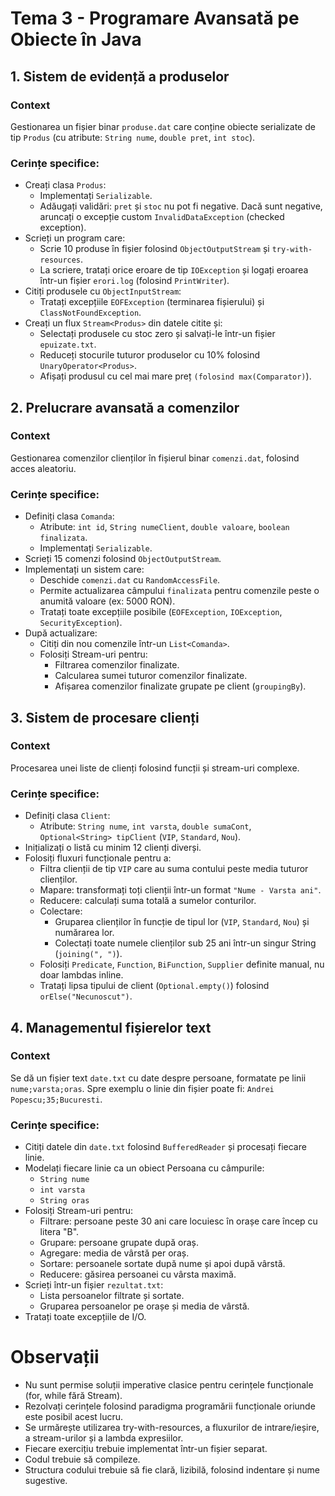 # Tema 3 - Programare Avansată pe Obiecte în Java

## 1. Sistem de evidență a produselor

### Context

Gestionarea un fișier binar `produse.dat` care conține obiecte serializate de tip `Produs` (cu atribute: `String nume`, `double pret`, `int stoc`).

### Cerințe specifice:

- Creați clasa `Produs`:
  - Implementați `Serializable`. 
  - Adăugați validări: `pret` și `stoc` nu pot fi negative. Dacă sunt negative, aruncați o excepție custom `InvalidDataException` (checked exception). 
- Scrieți un program care:
  - Scrie 10 produse în fișier folosind `ObjectOutputStream` și `try-with-resources`. 
  - La scriere, tratați orice eroare de tip `IOException` și logați eroarea într-un fișier `erori.log` (folosind `PrintWriter`). 
- Citiți produsele cu `ObjectInputStream`:
  - Tratați excepțiile `EOFException` (terminarea fișierului) și `ClassNotFoundException`. 
- Creați un flux `Stream<Produs>` din datele citite și:
  - Selectați produsele cu stoc zero și salvați-le într-un fișier `epuizate.txt`. 
  - Reduceți stocurile tuturor produselor cu 10% folosind `UnaryOperator<Produs>`. 
  - Afișați produsul cu cel mai mare preț `(folosind max(Comparator)`).

## 2. Prelucrare avansată a comenzilor

### Context

Gestionarea comenzilor clienților în fișierul binar `comenzi.dat`, folosind acces aleatoriu.

### Cerințe specifice:

- Definiți clasa `Comanda`:
  - Atribute: `int id`, `String numeClient`, `double valoare`, `boolean finalizata`.
  - Implementați `Serializable`. 
- Scrieți 15 comenzi folosind `ObjectOutputStream`. 
- Implementați un sistem care:
  - Deschide `comenzi.dat` cu `RandomAccessFile`. 
  - Permite actualizarea câmpului `finalizata` pentru comenzile peste o anumită valoare (ex: 5000 RON). 
  - Tratați toate excepțiile posibile (`EOFException`, `IOException`, `SecurityException`). 
- După actualizare:
  - Citiți din nou comenzile într-un `List<Comanda>`. 
  - Folosiți Stream-uri pentru:
    - Filtrarea comenzilor finalizate. 
    - Calcularea sumei tuturor comenzilor finalizate. 
    - Afișarea comenzilor finalizate grupate pe client (`groupingBy`).

## 3. Sistem de procesare clienți

### Context

Procesarea unei liste de clienți folosind funcții și stream-uri complexe.

### Cerințe specifice:

- Definiți clasa `Client`:
  - Atribute: `String nume`, `int varsta`, `double sumaCont`, `Optional<String> tipClient` (`VIP`, `Standard`, `Nou`). 
- Inițializați o listă cu minim 12 clienți diverși. 
- Folosiți fluxuri funcționale pentru a:
  - Filtra clienții de tip `VIP` care au suma contului peste media tuturor clienților. 
  - Mapare: transformați toți clienții într-un format `"Nume - Varsta ani"`. 
  - Reducere: calculați suma totală a sumelor conturilor. 
  - Colectare:
    - Gruparea clienților în funcție de tipul lor (`VIP`, `Standard`, `Nou`) și numărarea lor. 
    - Colectați toate numele clienților sub 25 ani într-un singur String (`joining(", ")`). 
  - Folosiți `Predicate`, `Function`, `BiFunction`, `Supplier` definite manual, nu doar lambdas inline. 
  - Tratați lipsa tipului de client (`Optional.empty()`) folosind `orElse("Necunoscut")`.

## 4. Managementul fișierelor text

### Context

Se dă un fișier text `date.txt` cu date despre persoane, formatate pe linii `nume;varsta;oras`.
Spre exemplu o linie din fișier poate fi: `Andrei Popescu;35;Bucuresti`.

### Cerințe specifice:

- Citiți datele din `date.txt` folosind `BufferedReader` și procesați fiecare linie. 
- Modelați fiecare linie ca un obiect Persoana cu câmpurile:
  - `String nume` 
  - `int varsta`
  - `String oras`
- Folosiți Stream-uri pentru:
  - Filtrare: persoane peste 30 ani care locuiesc în orașe care încep cu litera "B". 
  - Grupare: persoane grupate după oraș. 
  - Agregare: media de vârstă per oraș. 
  - Sortare: persoanele sortate după nume și apoi după vârstă. 
  - Reducere: găsirea persoanei cu vârsta maximă. 
- Scrieți într-un fișier `rezultat.txt`:
  - Lista persoanelor filtrate și sortate. 
  - Gruparea persoanelor pe orașe și media de vârstă. 
- Tratați toate excepțiile de I/O.

# Observații
- Nu sunt permise soluții imperative clasice pentru cerințele funcționale (for, while fără Stream). 
- Rezolvați cerințele folosind paradigma programării funcționale oriunde este posibil acest lucru.
- Se urmărește utilizarea try-with-resources, a fluxurilor de intrare/ieșire, a stream-urilor și a lambda expresiilor.
- Fiecare exercițiu trebuie implementat într-un fișier separat.
- Codul trebuie să compileze.
- Structura codului trebuie să fie clară, lizibilă, folosind indentare și nume sugestive.
